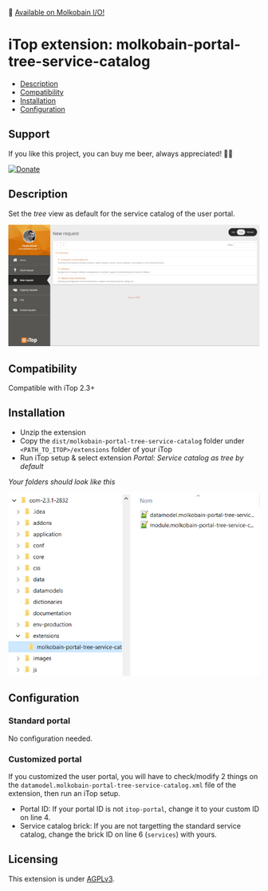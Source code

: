 👋 [Available on Molkobain I/O!](https://www.molkobain.com/product/service-catalog-as-tree-by-default/)

# iTop extension: molkobain-portal-tree-service-catalog
* [Description](#description)
* [Compatibility](#compatibility)
* [Installation](#installation)
* [Configuration](#configuration)

## Support
If you like this project, you can buy me beer, always appreciated! 🍻😁

[![Donate](https://img.shields.io/static/v1?label=Donate&message=Molkobain%20I/O&color=green&style=flat&logo=paypal)](https://www.paypal.com/cgi-bin/webscr?cmd=_s-xclick&hosted_button_id=BZR88J33D4RG6&source=url)

## Description
Set the *tree* view as default for the service catalog of the user portal.

![Description decoration](https://raw.githubusercontent.com/Molkobain/itop-portal-tree-service-catalog/master/docs/service-catalog-tree.PNG)

## Compatibility
Compatible with iTop 2.3+

## Installation
* Unzip the extension
* Copy the ``dist/molkobain-portal-tree-service-catalog`` folder under ``<PATH_TO_ITOP>/extensions`` folder of your iTop
* Run iTop setup & select extension *Portal: Service catalog as tree by default*

*Your folders should look like this*

![Extensions folder](https://raw.githubusercontent.com/Molkobain/itop-portal-tree-service-catalog/master/docs/mptsc-install.PNG)

## Configuration
### Standard portal
No configuration needed.

### Customized portal
If you customized the user portal, you will have to check/modify 2 things on the ``datamodel.molkobain-portal-tree-service-catalog.xml`` file of the extension, then run an iTop setup.
* Portal ID: If your portal ID is not ``itop-portal``, change it to your custom ID on line 4.
* Service catalog brick: If you are not targetting the standard service catalog, change the brick ID on line 6 (``services``) with yours.

## Licensing
This extension is under [AGPLv3](https://en.wikipedia.org/wiki/GNU_Affero_General_Public_License).

